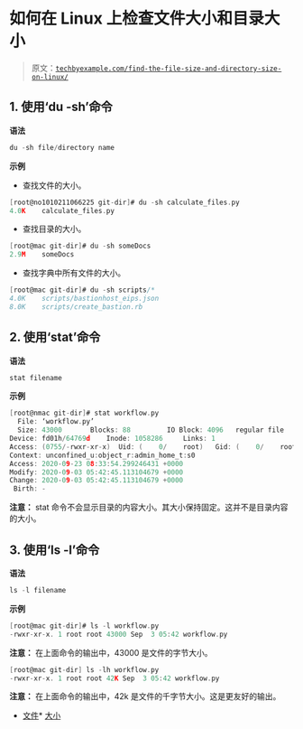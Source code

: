 # 如何在 Linux 上检查文件大小和目录大小

> 原文：[`techbyexample.com/find-the-file-size-and-directory-size-on-linux/`](https://techbyexample.com/find-the-file-size-and-directory-size-on-linux/)

## 1\. 使用‘du -sh’命令

**语法**

```go
du -sh file/directory name
```

**示例**

+   查找文件的大小。

```go
[root@no1010211066225 git-dir]# du -sh calculate_files.py 
4.0K	calculate_files.py
```

+   查找目录的大小。

```go
[root@mac git-dir]# du -sh someDocs
2.9M	someDocs
```

+   查找字典中所有文件的大小。

```go
[root@mac git-dir]# du -sh scripts/*
4.0K	scripts/bastionhost_eips.json
8.0K	scripts/create_bastion.rb
```

## 2\. 使用‘stat’命令

**语法**

```go
stat filename 
```

**示例**

```go
[root@nmac git-dir]# stat workflow.py
  File: ‘workflow.py’
  Size: 43000     	Blocks: 88         IO Block: 4096   regular file
Device: fd01h/64769d	Inode: 1058286     Links: 1
Access: (0755/-rwxr-xr-x)  Uid: (    0/    root)   Gid: (    0/    root)
Context: unconfined_u:object_r:admin_home_t:s0
Access: 2020-09-23 08:33:54.299246431 +0000
Modify: 2020-09-03 05:42:45.113104679 +0000
Change: 2020-09-03 05:42:45.113104679 +0000
 Birth: -
```

**注意：** stat 命令不会显示目录的内容大小。其大小保持固定。这并不是目录内容的大小。

## 3\. 使用‘ls -l’命令

**语法**

```go
ls -l filename 
```

**示例**

```go
[root@mac git-dir]# ls -l workflow.py 
-rwxr-xr-x. 1 root root 43000 Sep  3 05:42 workflow.py
```

**注意：** 在上面命令的输出中，43000 是文件的字节大小。

```go
[root@mac git-dir] ls -lh workflow.py 
-rwxr-xr-x. 1 root root 42K Sep  3 05:42 workflow.py
```

**注意：** 在上面命令的输出中，42k 是文件的千字节大小。这是更友好的输出。

+   [文件](https://techbyexample.com/tag/file/)*   [大小](https://techbyexample.com/tag/size/)
